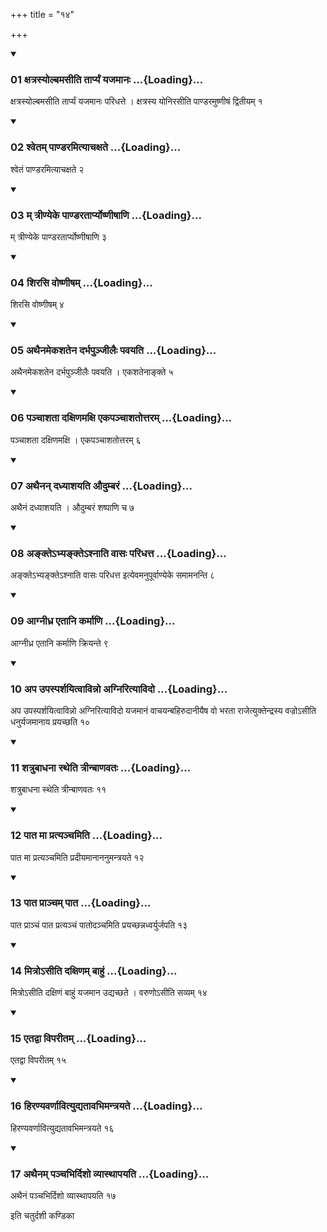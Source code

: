 +++
title = "१४"

+++

<div class="js_include" includetitle="true" newlevelforh1="3" unfilled="" url="/vedAH_yajuH/taittirIyam/sUtram/ApastambaH/shrautam/vishvAsa-prastutiH/18/14/01_xatrasyolbamasIti_tArpyaM_yajamAnaH.md">
<details open><summary><h3>01 क्षत्रस्योल्बमसीति तार्प्यं यजमानः ...{Loading}...</h3></summary>

क्षत्रस्योल्बमसीति तार्प्यं यजमानः परिधत्ते । क्षत्रस्य योनिरसीति पाण्डरमुष्णीषं द्वितीयम् १
</details>
</div>

<div class="js_include collapsed" newlevelforh1="4" title="सर्वाष् टीकाः" url="/vedAH_yajuH/taittirIyam/sUtram/ApastambaH/shrautam/sarvASh_TIkAH/18/14/01_xatrasyolbamasIti_tArpyaM_yajamAnaH.md"> </div>



<div class="js_include collapsed" newlevelforh1="4" title="मूलम्" url="/vedAH_yajuH/taittirIyam/sUtram/ApastambaH/shrautam/mUlam/18/14/01_xatrasyolbamasIti_tArpyaM_yajamAnaH.md"> </div>


<div class="js_include" includetitle="true" newlevelforh1="3" unfilled="" url="/vedAH_yajuH/taittirIyam/sUtram/ApastambaH/shrautam/vishvAsa-prastutiH/18/14/02_shvetam_pANDaramityAchaxate.md">
<details open><summary><h3>02 श्वेतम् पाण्डरमित्याचक्षते ...{Loading}...</h3></summary>

श्वेतं पाण्डरमित्याचक्षते २
</details>
</div>

<div class="js_include collapsed" newlevelforh1="4" title="सर्वाष् टीकाः" url="/vedAH_yajuH/taittirIyam/sUtram/ApastambaH/shrautam/sarvASh_TIkAH/18/14/02_shvetam_pANDaramityAchaxate.md"> </div>



<div class="js_include collapsed" newlevelforh1="4" title="मूलम्" url="/vedAH_yajuH/taittirIyam/sUtram/ApastambaH/shrautam/mUlam/18/14/02_shvetam_pANDaramityAchaxate.md"> </div>


<div class="js_include" includetitle="true" newlevelforh1="3" unfilled="" url="/vedAH_yajuH/taittirIyam/sUtram/ApastambaH/shrautam/vishvAsa-prastutiH/18/14/03_m_trINyeke_pANDaratArpyoShNIShANi.md">
<details open><summary><h3>03 म् त्रीण्येके पाण्डरतार्प्योष्णीषाणि ...{Loading}...</h3></summary>

म् त्रीण्येके पाण्डरतार्प्योष्णीषाणि ३
</details>
</div>

<div class="js_include collapsed" newlevelforh1="4" title="सर्वाष् टीकाः" url="/vedAH_yajuH/taittirIyam/sUtram/ApastambaH/shrautam/sarvASh_TIkAH/18/14/03_m_trINyeke_pANDaratArpyoShNIShANi.md"> </div>



<div class="js_include collapsed" newlevelforh1="4" title="मूलम्" url="/vedAH_yajuH/taittirIyam/sUtram/ApastambaH/shrautam/mUlam/18/14/03_m_trINyeke_pANDaratArpyoShNIShANi.md"> </div>


<div class="js_include" includetitle="true" newlevelforh1="3" unfilled="" url="/vedAH_yajuH/taittirIyam/sUtram/ApastambaH/shrautam/vishvAsa-prastutiH/18/14/04_shirasi_voShNISham.md">
<details open><summary><h3>04 शिरसि वोष्णीषम् ...{Loading}...</h3></summary>

शिरसि वोष्णीषम् ४
</details>
</div>

<div class="js_include collapsed" newlevelforh1="4" title="सर्वाष् टीकाः" url="/vedAH_yajuH/taittirIyam/sUtram/ApastambaH/shrautam/sarvASh_TIkAH/18/14/04_shirasi_voShNISham.md"> </div>



<div class="js_include collapsed" newlevelforh1="4" title="मूलम्" url="/vedAH_yajuH/taittirIyam/sUtram/ApastambaH/shrautam/mUlam/18/14/04_shirasi_voShNISham.md"> </div>


<div class="js_include" includetitle="true" newlevelforh1="3" unfilled="" url="/vedAH_yajuH/taittirIyam/sUtram/ApastambaH/shrautam/vishvAsa-prastutiH/18/14/05_athainamekashatena_darbhapunjIlaiH_pavayati.md">
<details open><summary><h3>05 अथैनमेकशतेन दर्भपुञ्जीलैः पवयति ...{Loading}...</h3></summary>

अथैनमेकशतेन दर्भपुञ्जीलैः पवयति । एकशतेनाङ्क्ते ५
</details>
</div>

<div class="js_include collapsed" newlevelforh1="4" title="सर्वाष् टीकाः" url="/vedAH_yajuH/taittirIyam/sUtram/ApastambaH/shrautam/sarvASh_TIkAH/18/14/05_athainamekashatena_darbhapunjIlaiH_pavayati.md"> </div>



<div class="js_include collapsed" newlevelforh1="4" title="मूलम्" url="/vedAH_yajuH/taittirIyam/sUtram/ApastambaH/shrautam/mUlam/18/14/05_athainamekashatena_darbhapunjIlaiH_pavayati.md"> </div>


<div class="js_include" includetitle="true" newlevelforh1="3" unfilled="" url="/vedAH_yajuH/taittirIyam/sUtram/ApastambaH/shrautam/vishvAsa-prastutiH/18/14/06_panchAshatA_daxiNamaxi_ekapanchAshatottaram.md">
<details open><summary><h3>06 पञ्चाशता दक्षिणमक्षि एकपञ्चाशतोत्तरम् ...{Loading}...</h3></summary>

पञ्चाशता दक्षिणमक्षि । एकपञ्चाशतोत्तरम् ६
</details>
</div>

<div class="js_include collapsed" newlevelforh1="4" title="सर्वाष् टीकाः" url="/vedAH_yajuH/taittirIyam/sUtram/ApastambaH/shrautam/sarvASh_TIkAH/18/14/06_panchAshatA_daxiNamaxi_ekapanchAshatottaram.md"> </div>



<div class="js_include collapsed" newlevelforh1="4" title="मूलम्" url="/vedAH_yajuH/taittirIyam/sUtram/ApastambaH/shrautam/mUlam/18/14/06_panchAshatA_daxiNamaxi_ekapanchAshatottaram.md"> </div>


<div class="js_include" includetitle="true" newlevelforh1="3" unfilled="" url="/vedAH_yajuH/taittirIyam/sUtram/ApastambaH/shrautam/vishvAsa-prastutiH/18/14/07_athainan_dadhyAshayati_audumbaraM.md">
<details open><summary><h3>07 अथैनन् दध्याशयति औदुम्बरं ...{Loading}...</h3></summary>

अथैनं दध्याशयति । औदुम्बरं शष्पाणि च ७
</details>
</div>

<div class="js_include collapsed" newlevelforh1="4" title="सर्वाष् टीकाः" url="/vedAH_yajuH/taittirIyam/sUtram/ApastambaH/shrautam/sarvASh_TIkAH/18/14/07_athainan_dadhyAshayati_audumbaraM.md"> </div>



<div class="js_include collapsed" newlevelforh1="4" title="मूलम्" url="/vedAH_yajuH/taittirIyam/sUtram/ApastambaH/shrautam/mUlam/18/14/07_athainan_dadhyAshayati_audumbaraM.md"> </div>


<div class="js_include" includetitle="true" newlevelforh1="3" unfilled="" url="/vedAH_yajuH/taittirIyam/sUtram/ApastambaH/shrautam/vishvAsa-prastutiH/18/14/08_ankte-bhyankte-shnAti_vAsaH_paridhatta.md">
<details open><summary><h3>08 अङ्क्तेऽभ्यङ्क्तेऽश्नाति वासः परिधत्त ...{Loading}...</h3></summary>

अङ्क्तेऽभ्यङ्क्तेऽश्नाति वासः परिधत्त इत्येवमनुपूर्वाण्येके समामनन्ति ८
</details>
</div>

<div class="js_include collapsed" newlevelforh1="4" title="सर्वाष् टीकाः" url="/vedAH_yajuH/taittirIyam/sUtram/ApastambaH/shrautam/sarvASh_TIkAH/18/14/08_ankte-bhyankte-shnAti_vAsaH_paridhatta.md"> </div>



<div class="js_include collapsed" newlevelforh1="4" title="मूलम्" url="/vedAH_yajuH/taittirIyam/sUtram/ApastambaH/shrautam/mUlam/18/14/08_ankte-bhyankte-shnAti_vAsaH_paridhatta.md"> </div>


<div class="js_include" includetitle="true" newlevelforh1="3" unfilled="" url="/vedAH_yajuH/taittirIyam/sUtram/ApastambaH/shrautam/vishvAsa-prastutiH/18/14/09_AgnIdhra_etAni_karmANi.md">
<details open><summary><h3>09 आग्नीध्र एतानि कर्माणि ...{Loading}...</h3></summary>

आग्नीध्र एतानि कर्माणि क्रियन्ते ९
</details>
</div>

<div class="js_include collapsed" newlevelforh1="4" title="सर्वाष् टीकाः" url="/vedAH_yajuH/taittirIyam/sUtram/ApastambaH/shrautam/sarvASh_TIkAH/18/14/09_AgnIdhra_etAni_karmANi.md"> </div>



<div class="js_include collapsed" newlevelforh1="4" title="मूलम्" url="/vedAH_yajuH/taittirIyam/sUtram/ApastambaH/shrautam/mUlam/18/14/09_AgnIdhra_etAni_karmANi.md"> </div>


<div class="js_include" includetitle="true" newlevelforh1="3" unfilled="" url="/vedAH_yajuH/taittirIyam/sUtram/ApastambaH/shrautam/vishvAsa-prastutiH/18/14/10_apa_upasparshayitvAvinno_agnirityAvido.md">
<details open><summary><h3>10 अप उपस्पर्शयित्वाविन्नो अग्निरित्याविदो ...{Loading}...</h3></summary>

अप उपस्पर्शयित्वाविन्नो अग्निरित्याविदो यजमानं वाचयन्बहिरुदानीयैष वो भरता राजेत्युक्तेन्द्रस्य वज्रोऽसीति धनुर्यजमानाय प्रयच्छति १०
</details>
</div>

<div class="js_include collapsed" newlevelforh1="4" title="सर्वाष् टीकाः" url="/vedAH_yajuH/taittirIyam/sUtram/ApastambaH/shrautam/sarvASh_TIkAH/18/14/10_apa_upasparshayitvAvinno_agnirityAvido.md"> </div>



<div class="js_include collapsed" newlevelforh1="4" title="मूलम्" url="/vedAH_yajuH/taittirIyam/sUtram/ApastambaH/shrautam/mUlam/18/14/10_apa_upasparshayitvAvinno_agnirityAvido.md"> </div>


<div class="js_include" includetitle="true" newlevelforh1="3" unfilled="" url="/vedAH_yajuH/taittirIyam/sUtram/ApastambaH/shrautam/vishvAsa-prastutiH/18/14/11_shatrubAdhanA_stheti_trInbANavataH.md">
<details open><summary><h3>11 शत्रुबाधना स्थेति त्रीन्बाणवतः ...{Loading}...</h3></summary>

शत्रुबाधना स्थेति त्रीन्बाणवतः ११
</details>
</div>

<div class="js_include collapsed" newlevelforh1="4" title="सर्वाष् टीकाः" url="/vedAH_yajuH/taittirIyam/sUtram/ApastambaH/shrautam/sarvASh_TIkAH/18/14/11_shatrubAdhanA_stheti_trInbANavataH.md"> </div>



<div class="js_include collapsed" newlevelforh1="4" title="मूलम्" url="/vedAH_yajuH/taittirIyam/sUtram/ApastambaH/shrautam/mUlam/18/14/11_shatrubAdhanA_stheti_trInbANavataH.md"> </div>


<div class="js_include" includetitle="true" newlevelforh1="3" unfilled="" url="/vedAH_yajuH/taittirIyam/sUtram/ApastambaH/shrautam/vishvAsa-prastutiH/18/14/12_pAta_mA_pratyanchamiti.md">
<details open><summary><h3>12 पात मा प्रत्यञ्चमिति ...{Loading}...</h3></summary>

पात मा प्रत्यञ्चमिति प्रदीयमानाननुमन्त्रयते १२
</details>
</div>

<div class="js_include collapsed" newlevelforh1="4" title="सर्वाष् टीकाः" url="/vedAH_yajuH/taittirIyam/sUtram/ApastambaH/shrautam/sarvASh_TIkAH/18/14/12_pAta_mA_pratyanchamiti.md"> </div>



<div class="js_include collapsed" newlevelforh1="4" title="मूलम्" url="/vedAH_yajuH/taittirIyam/sUtram/ApastambaH/shrautam/mUlam/18/14/12_pAta_mA_pratyanchamiti.md"> </div>


<div class="js_include" includetitle="true" newlevelforh1="3" unfilled="" url="/vedAH_yajuH/taittirIyam/sUtram/ApastambaH/shrautam/vishvAsa-prastutiH/18/14/13_pAta_prAncham_pAta.md">
<details open><summary><h3>13 पात प्राञ्चम् पात ...{Loading}...</h3></summary>

पात प्राञ्चं पात प्रत्यञ्चं पातोदञ्चमिति प्रयच्छन्नध्वर्युर्जपति १३
</details>
</div>

<div class="js_include collapsed" newlevelforh1="4" title="सर्वाष् टीकाः" url="/vedAH_yajuH/taittirIyam/sUtram/ApastambaH/shrautam/sarvASh_TIkAH/18/14/13_pAta_prAncham_pAta.md"> </div>



<div class="js_include collapsed" newlevelforh1="4" title="मूलम्" url="/vedAH_yajuH/taittirIyam/sUtram/ApastambaH/shrautam/mUlam/18/14/13_pAta_prAncham_pAta.md"> </div>


<div class="js_include" includetitle="true" newlevelforh1="3" unfilled="" url="/vedAH_yajuH/taittirIyam/sUtram/ApastambaH/shrautam/vishvAsa-prastutiH/18/14/14_mitro-sIti_daxiNam_bAhuM.md">
<details open><summary><h3>14 मित्रोऽसीति दक्षिणम् बाहुं ...{Loading}...</h3></summary>

मित्रोऽसीति दक्षिणं बाहुं यजमान उद्यच्छते । वरुणोऽसीति सव्यम् १४
</details>
</div>

<div class="js_include collapsed" newlevelforh1="4" title="सर्वाष् टीकाः" url="/vedAH_yajuH/taittirIyam/sUtram/ApastambaH/shrautam/sarvASh_TIkAH/18/14/14_mitro-sIti_daxiNam_bAhuM.md"> </div>



<div class="js_include collapsed" newlevelforh1="4" title="मूलम्" url="/vedAH_yajuH/taittirIyam/sUtram/ApastambaH/shrautam/mUlam/18/14/14_mitro-sIti_daxiNam_bAhuM.md"> </div>


<div class="js_include" includetitle="true" newlevelforh1="3" unfilled="" url="/vedAH_yajuH/taittirIyam/sUtram/ApastambaH/shrautam/vishvAsa-prastutiH/18/14/15_etadvA_viparItam.md">
<details open><summary><h3>15 एतद्वा विपरीतम् ...{Loading}...</h3></summary>

एतद्वा विपरीतम् १५
</details>
</div>

<div class="js_include collapsed" newlevelforh1="4" title="सर्वाष् टीकाः" url="/vedAH_yajuH/taittirIyam/sUtram/ApastambaH/shrautam/sarvASh_TIkAH/18/14/15_etadvA_viparItam.md"> </div>



<div class="js_include collapsed" newlevelforh1="4" title="मूलम्" url="/vedAH_yajuH/taittirIyam/sUtram/ApastambaH/shrautam/mUlam/18/14/15_etadvA_viparItam.md"> </div>


<div class="js_include" includetitle="true" newlevelforh1="3" unfilled="" url="/vedAH_yajuH/taittirIyam/sUtram/ApastambaH/shrautam/vishvAsa-prastutiH/18/14/16_hiraNyavarNAvityudyatAvabhimantrayate.md">
<details open><summary><h3>16 हिरण्यवर्णावित्युद्यतावभिमन्त्रयते ...{Loading}...</h3></summary>

हिरण्यवर्णावित्युद्यतावभिमन्त्रयते १६
</details>
</div>

<div class="js_include collapsed" newlevelforh1="4" title="सर्वाष् टीकाः" url="/vedAH_yajuH/taittirIyam/sUtram/ApastambaH/shrautam/sarvASh_TIkAH/18/14/16_hiraNyavarNAvityudyatAvabhimantrayate.md"> </div>



<div class="js_include collapsed" newlevelforh1="4" title="मूलम्" url="/vedAH_yajuH/taittirIyam/sUtram/ApastambaH/shrautam/mUlam/18/14/16_hiraNyavarNAvityudyatAvabhimantrayate.md"> </div>


<div class="js_include" includetitle="true" newlevelforh1="3" unfilled="" url="/vedAH_yajuH/taittirIyam/sUtram/ApastambaH/shrautam/vishvAsa-prastutiH/18/14/17_athainam_panchabhirdisho_vyAsthApayati.md">
<details open><summary><h3>17 अथैनम् पञ्चभिर्दिशो व्यास्थापयति ...{Loading}...</h3></summary>

अथैनं पञ्चभिर्दिशो व्यास्थापयति १७
</details>
</div>

<div class="js_include collapsed" newlevelforh1="4" title="सर्वाष् टीकाः" url="/vedAH_yajuH/taittirIyam/sUtram/ApastambaH/shrautam/sarvASh_TIkAH/18/14/17_athainam_panchabhirdisho_vyAsthApayati.md"> </div>



<div class="js_include collapsed" newlevelforh1="4" title="मूलम्" url="/vedAH_yajuH/taittirIyam/sUtram/ApastambaH/shrautam/mUlam/18/14/17_athainam_panchabhirdisho_vyAsthApayati.md"> </div>





  
इति चतुर्दशी कण्डिका 
